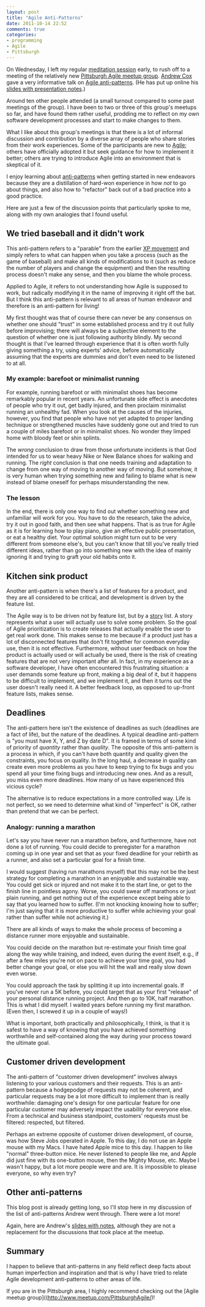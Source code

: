 ```yaml
---
layout: post
title: "Agile Anti-Patterns"
date: 2011-10-14 22:52
comments: true
categories:
- programming
- Agile
- Pittsburgh
---
```

On Wednesday, I left my regular [meditation session](http://franklinchen.com/blog/2011/09/28/staring-at-the-wall-with-nowhere-to-go/) early, to rush off to a meeting of the relatively new [Pittsburgh Agile meetup group](http://www.meetup.com/PittsburghAgile/). [Andrew Cox](http://andrewcox.org/) gave a very informative talk on [Agile anti-patterns](http://www.meetup.com/PittsburghAgile/events/36899642/).  (He has put up online his [slides with presentation notes](http://files.meetup.com/1792120/agile-antipatterns.pdf).)

Around ten other people attended (a small turnout compared to some past meetings of the group). I have been to two or three of this group's meetups so far, and have found them rather useful, prodding me to reflect on my own software development processes and start to make changes to them.

What I like about this group's meetings is that there is a lot of informal discussion and contribution by a diverse array of people who share stories from their work experiences. Some of the participants are new to [Agile](http://en.wikipedia.org/wiki/Agile_software_development); others have officially adopted it but seek guidance for how to implement it better; others are trying to introduce Agile into an environment that is skeptical of it.

I enjoy learning about [anti-patterns](http://en.wikipedia.org/wiki/Anti-pattern) when getting started in new endeavors because they are a distillation of hard-won experience in how *not* to go about things, and also how to "refactor" back out of a bad practice into a good practice.

Here are just a few of the discussion points that particularly spoke to me, along with my own analogies that I found useful.

<!--more-->

## We tried baseball and it didn't work

This anti-pattern refers to a "parable" from the earlier [XP movement](http://xprogramming.com/articles/jatbaseball/) and simply refers to what can happen when you take a process (such as the game of baseball) and make all kinds of modifications to it (such as reduce the number of players and change the equipment) and then the resulting process doesn't make any sense, and then you blame the whole process.

Applied to Agile, it refers to not understanding how Agile is supposed to work, but radically modifying it in the name of improving it right off the bat. But I think this anti-pattern is relevant to all areas of human endeavor and therefore is an anti-pattern for living!

My first thought was that of course there can never be any consensus on whether one should "trust" in some established process and try it out fully before improvising; there will always be a subjective element to the question of whether one is just following authority blindly. My second thought is that I've learned through experience that it is often worth fully giving something a try, using experts' advice, before automatically assuming that the experts are dummies and don't even need to be listened to at all.

### My example: barefoot or minimalist running

For example, running barefoot or with minimalist shoes has become remarkably popular in recent years. An unfortunate side effect is anecdotes of people who try it out, get badly injured, and then proclaim minimalist running an unhealthy fad. When you look at the causes of the injuries, however, you find that people who have not yet adapted to proper landing technique or strengthened muscles have suddenly gone out and tried to run a couple of miles barefoot or in minimalist shoes. No wonder they limped home with bloody feet or shin splints.

The *wrong* conclusion to draw from those unfortunate incidents is that God intended for us to wear heavy Nike or New Balance shoes for walking and running. The *right* conclusion is that one needs training and adaptation to change from one way of moving to another way of moving. But somehow, it is very human when trying something new and failing to blame what is new instead of blame oneself for perhaps misunderstanding the new.

### The lesson

In the end, there is only one way to find out whether something new and unfamiliar will work for you. *You* have to do the research, take the advice, try it out in good faith, and then see what happens. That is as true for Agile as it is for learning how to play piano, give an effective public presentation, or eat a healthy diet. Your optimal solution might turn out to be very different from someone else's, but you can't know that till you've really tried different ideas, rather than go into something new with the idea of mainly ignoring it and trying to graft your old habits onto it.

## Kitchen sink product

Another anti-pattern is when there's a list of features for a product, and they are all considered to be critical, and development is driven by the feature list.

The Agile way is to be driven not by feature list, but by a [story](http://en.wikipedia.org/wiki/User_story) list. A story represents what a user will actually use to solve some problem. So the goal of Agile prioritization is to create releases that actually enable the user to get real work done. This makes sense to me because if a product just has a lot of disconnected features that don't fit together for common everyday use, then it is not effective. Furthermore, without user feedback on how the product is actually used or will actually be used, there is the risk of creating features that are not very important after all. In fact, in my experience as a software developer, I have often encountered this frustrating situation: a user demands some feature up front, making a big deal of it, but it happens to be difficult to implement, and we implement it, and then it turns out the user doesn't really need it. A better feedback loop, as opposed to up-front feature lists, makes sense.

## Deadlines

The anti-pattern here isn't the existence of deadlines as such (deadlines are a fact of life), but the nature of the deadlines. A typical deadline anti-pattern is "you must have X, Y, and Z by date D". It is framed in terms of some kind of priority of *quantity* rather than *quality*. The opposite of this anti-pattern is a process in which, if you can't have both quantity and quality given the constraints, you focus on quality. In the long haul, a decrease in quality can create even more problems as you have to keep trying to fix bugs and you spend all your time fixing bugs and introducing new ones. And as a result, you miss even more deadlines. How many of us have experienced this vicious cycle?

The alternative is to reduce expectations in a more controlled way. Life is not perfect, so we need to determine what kind of "imperfect" is OK, rather than pretend that we can be perfect.

### Analogy: running a marathon

Let's say you have never run a marathon before, and furthermore, have not done a lot of running. You could decide to preregister for a marathon coming up in one year and set that as your fixed deadline for your rebirth as a runner, and also set a particular goal for a finish time.

I would suggest (having run marathons myself) that this may not be the best strategy for completing a marathon in an enjoyable and sustainable way. You could get sick or injured and not make it to the start line, or get to the finish line in pointless agony. Worse, you could swear off marathons or just plain running, and get nothing out of the experience except being able to say that you learned how to suffer. (I'm not knocking knowing how to suffer; I'm just saying that it is more productive to suffer while achieving your goal rather than suffer while not achieving it.)

There are all kinds of ways to make the whole process of becoming a distance runner more enjoyable and sustainable.

You could decide on the marathon but re-estimate your finish time goal along the way while training, and indeed, even during the event itself, e.g., if after a few miles you're not on pace to achieve your time goal, you had better change your goal, or else you will hit the wall and really slow down even worse.

You could approach the task by splitting it up into incremental goals. If you've never run a 5K before, you could target that as your first "release" of your personal distance running project. And then go to 10K, half marathon. This is what I did myself. I waited years before running my first marathon. (Even then, I screwed it up in a couple of ways!)

What is important, both practically and philosophically, I think, is that it is safest to have a way of knowing that you have achieved something worthwhile and self-contained along the way during your process toward the ultimate goal.

## Customer driven development

The anti-pattern of "customer driven development" involves always listening to your various customers and their requests. This is an anti-pattern because a hodgepodge of requests may not be coherent, and particular requests may be a lot more difficult to implement than is really worthwhile: damaging one's design for one particular feature for one particular customer may adversely impact the usability for everyone else. From a technical and business standpoint, customers' requests must be filtered: respected, but filtered.

Perhaps an extreme opposite of customer driven development, of course, was how Steve Jobs operated in Apple. To this day, I do not use an Apple mouse with my Macs. I have hated Apple mice to this day. I happen to like "normal" three-button mice. He never listened to people like me, and Apple did just fine with its one-button mouse, then the Mighty Mouse, etc. Maybe I wasn't happy, but a lot more people were and are. It is impossible to please everyone, so why even try?

## Other anti-patterns

This blog post is already getting long, so I'll stop here in my discussion of the list of anti-patterns Andrew went through. There were a lot more!

Again, here are Andrew's [slides with notes](http://files.meetup.com/1792120/agile-antipatterns.pdf), although they are not a replacement for the discussions that took place at the meetup. 

## Summary

I happen to believe that anti-patterns in any field reflect deep facts about human imperfection and inspiration and that is why I have tried to relate Agile development anti-patterns to other areas of life.

If you are in the Pittsburgh area, I highly recommend checking out the [Agile meetup group]((http://www.meetup.com/PittsburghAgile/)!
